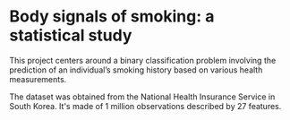# Body signals of smoking: a statistical study
This project centers around a binary classification problem involving the prediction of an individual’s smoking history based on various health measurements.

The dataset was obtained from the National Health Insurance Service in South Korea. It's made of 1 million observations described by 27 features.
